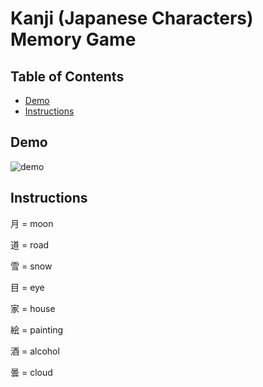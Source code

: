 # Kanji (Japanese Characters) Memory Game

## Table of Contents

* [Demo](#Demo)
* [Instructions](#instructions)

## Demo
![demo](https://user-images.githubusercontent.com/21237634/40808477-20793b9e-651f-11e8-9dc1-61b282c2a5c9.gif)

## Instructions

月 = moon

道 = road

雪 = snow

目 = eye

家 = house

絵 = painting

酒 = alcohol

曇 = cloud
